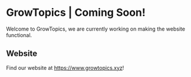 # GrowTopics | Coming Soon!

Welcome to GrowTopics, we are currently working on making the website functional.

## Website

Find our website at https://www.growtopics.xyz!
